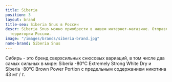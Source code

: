 ```yaml
---
title: Siberia
position: 3
layout: brand
title-seo: Siberia Snus в России
descr: Siberia Snus можно приобрести в нашем интернет-магазине. Отправляем по всей
  территории России.
image: "/images/brands/siberia-brand.jpg"
name-brand: Siberia Snus
---
```


Сибирь - это бренд сверхсильных снюсовых вариаций, в том числе два самых сильных в мире:  Siberia -80°C Extremely Strong White Dry и Siberia -80°C Brown Power Portion с предельным содержанием никотина 43 мг / г.